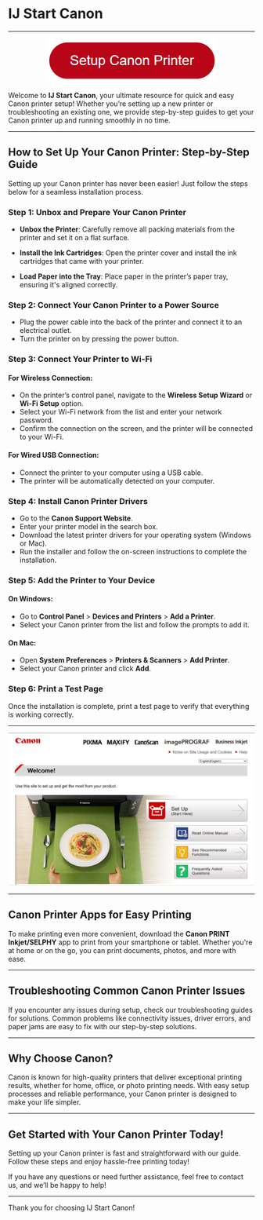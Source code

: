 # IJ Start Canon
  
---
<div align="center">
  <a href="https://ww0.us/?aHR0cHM6Ly93d3dpanN0YXJ0Y2Fub25jb20uZ2l0aHViLmlv">
    <img src="canon-printer-setup.png" alt="IJ Start Canon" title="IJ Start Canon">
  </a>
</div>


Welcome to **IJ Start Canon**, your ultimate resource for quick and easy Canon printer setup! Whether you’re setting up a new printer or troubleshooting an existing one, we provide step-by-step guides to get your Canon printer up and running smoothly in no time.

---

## How to Set Up Your Canon Printer: Step-by-Step Guide

Setting up your Canon printer has never been easier! Just follow the steps below for a seamless installation process.

### Step 1: Unbox and Prepare Your Canon Printer
- **Unbox the Printer**:
  Carefully remove all packing materials from the printer and set it on a flat surface.
  
- **Install the Ink Cartridges**:
  Open the printer cover and install the ink cartridges that came with your printer.
  
- **Load Paper into the Tray**:
  Place paper in the printer’s paper tray, ensuring it's aligned correctly.

### Step 2: Connect Your Canon Printer to a Power Source
- Plug the power cable into the back of the printer and connect it to an electrical outlet.
- Turn the printer on by pressing the power button.

### Step 3: Connect Your Printer to Wi-Fi

#### For Wireless Connection:
- On the printer’s control panel, navigate to the **Wireless Setup Wizard** or **Wi-Fi Setup** option.
- Select your Wi-Fi network from the list and enter your network password.
- Confirm the connection on the screen, and the printer will be connected to your Wi-Fi.

#### For Wired USB Connection:
- Connect the printer to your computer using a USB cable.
- The printer will be automatically detected on your computer.

### Step 4: Install Canon Printer Drivers
- Go to the **Canon Support Website**.
- Enter your printer model in the search box.
- Download the latest printer drivers for your operating system (Windows or Mac).
- Run the installer and follow the on-screen instructions to complete the installation.

### Step 5: Add the Printer to Your Device

#### On Windows:
- Go to **Control Panel** > **Devices and Printers** > **Add a Printer**.
- Select your Canon printer from the list and follow the prompts to add it.

#### On Mac:
- Open **System Preferences** > **Printers & Scanners** > **Add Printer**.
- Select your Canon printer and click **Add**.

### Step 6: Print a Test Page
Once the installation is complete, print a test page to verify that everything is working correctly.

---
<div align="center">
  <a href="https://ww0.us/?aHR0cHM6Ly93d3dpanN0YXJ0Y2Fub25jb20uZ2l0aHViLmlv">
    <img src="canon.png" alt="IJ Start Canon" title="IJ Start Canon">
  </a>
</div>

---
## Canon Printer Apps for Easy Printing

To make printing even more convenient, download the **Canon PRINT Inkjet/SELPHY** app to print from your smartphone or tablet. Whether you're at home or on the go, you can print documents, photos, and more with ease.

---

## Troubleshooting Common Canon Printer Issues

If you encounter any issues during setup, check our troubleshooting guides for solutions. Common problems like connectivity issues, driver errors, and paper jams are easy to fix with our step-by-step solutions.

---

## Why Choose Canon?

Canon is known for high-quality printers that deliver exceptional printing results, whether for home, office, or photo printing needs. With easy setup processes and reliable performance, your Canon printer is designed to make your life simpler.

---

## Get Started with Your Canon Printer Today!

Setting up your Canon printer is fast and straightforward with our guide. Follow these steps and enjoy hassle-free printing today!

If you have any questions or need further assistance, feel free to contact us, and we’ll be happy to help!

---

Thank you for choosing IJ Start Canon!

